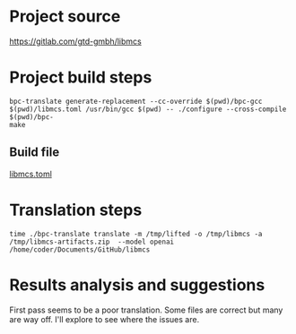 # Project source

https://gitlab.com/gtd-gmbh/libmcs

# Project build steps

```
bpc-translate generate-replacement --cc-override $(pwd)/bpc-gcc $(pwd)/libmcs.toml /usr/bin/gcc $(pwd) -- ./configure --cross-compile $(pwd)/bpc-
make
```

## Build file

[libmcs.toml](libmcs.toml)

# Translation steps

```
time ./bpc-translate translate -m /tmp/lifted -o /tmp/libmcs -a /tmp/libmcs-artifacts.zip  --model openai /home/coder/Documents/GitHub/libmcs
```

# Results analysis and suggestions

First pass seems to be a poor translation. Some files are correct but many are way off. I'll explore to see where the issues are.



